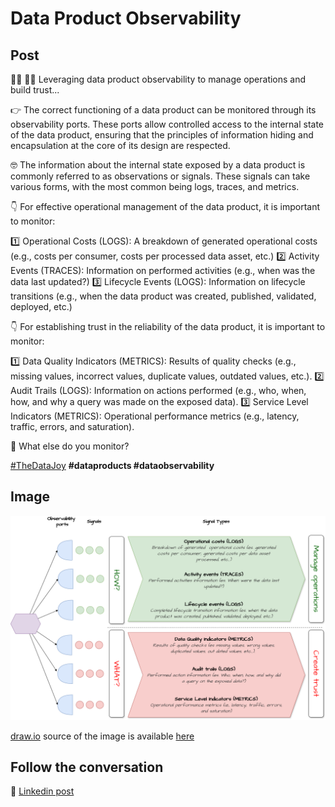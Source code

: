 # Data Product Observability

## Post

🕵‍♂️ 🕵‍♀️ Leveraging data product observability to manage operations and build trust...

👉 The correct functioning of a data product can be monitored through its observability ports. These ports allow controlled access to the internal state of the data product, ensuring that the principles of information hiding and encapsulation at the core of its design are respected.

🤓 The information about the internal state exposed by a data product is commonly referred to as observations or signals. These signals can take various forms, with the most common being logs, traces, and metrics.

👇 For effective operational management of the data product, it is important to monitor:

1️⃣ Operational Costs (LOGS): A breakdown of generated operational costs (e.g., costs per consumer, costs per processed data asset, etc.)
2️⃣ Activity Events (TRACES): Information on performed activities (e.g., when was the data last updated?)
3️⃣ Lifecycle Events (LOGS): Information on lifecycle transitions (e.g., when the data product was created, published, validated, deployed, etc.)

👇 For establishing trust in the reliability of the data product, it is important to monitor:

1️⃣ Data Quality Indicators (METRICS): Results of quality checks (e.g., missing values, incorrect values, duplicate values, outdated values, etc.).
2️⃣ Audit Trails (LOGS): Information on actions performed (e.g., who, when, how, and why a query was made on the exposed data).
3️⃣ Service Level Indicators (METRICS): Operational performance metrics (e.g., latency, traffic, errors, and saturation).

🤔 What else do you monitor?

[#TheDataJoy](https://www.linkedin.com/feed/hashtag/?keywords=thedatajoy) **#dataproducts #dataobservability**

## Image

![2024-P019-composability.png](/images/2024/2024-P041-Signals.png)

[draw.io](https://app.diagrams.net/) source of the image is available [here](/images/2024/2024.drawio) 

## Follow the conversation

🔵 [Linkedin post](https://www.linkedin.com/posts/andreagioia_thedatajoy-dataproducts-dataobservability-activity-7227665401634029568-ebAY)
